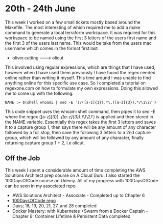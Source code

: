 # 20th - 24th June

This week I worked on a few small tickets mostly based around the Makefile. The most interesting of which required me to add a make command to generate a local terraform workspace. It was required for this workspace to be named using the first 3 letters of the users first name and the first 3 of the users last name. This would be take from the users mac username which comes in the format first.last.

- oliver.cutting ---> olicut

This involved using regular expressions, which are things that I have used, however when I have used them previously I have found the regex needed online rather than writing it myself. This time around I was unable to find anything online for this specific use case. So I completed a tutorial on regexone.com on how to formulate my own expressions. Doing this allowed me to come up with the following.

`NAME := $(shell whoami | sed -E 's/([a-z]{3}).*\.([a-z]{3}).*/\1\2/')`

This code snippet uses the whoami shell command, then pipes it to sed -E where the regex ([a-z]{3}).*\.([a-z]{3}).*/\1\2/') is applied and then stored in the NAME variable. Essentially this regex takes the first 3 letters and saves it to a capture group 1, then says there will be any amount of any character followed by a full stop, then save the following 3 letters to a 2nd capture group, which will be followed by any amount of any character, finally returning capture group 1 + 2, i.e olicut.

## Off the Job

This week I spent a considerable amount of time completing the AWS Solutions Architect prep course on A Cloud Guru. I also started the 100DaysOfCode course on Udemy. All of my progress with 100DaysOfCode can be seen in my associated repo.

 -  AWS Solutions Architect - Associate - Completed up to Chapter 6
 -  [100DaysOfCode repo](https://github.com/OliverCutting/100DaysOfCode)
 -  Days; 18, 19, 20, 21, 27, and 28 completed
 -  Docker Mastery: with Kubernetes +Swarm from a Docker Captain - Chapter 6: Container Lifetime & Persistent Data completed

